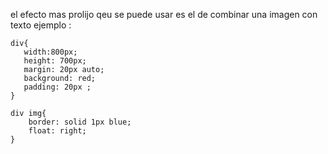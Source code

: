 el efecto mas prolijo qeu se puede usar es el de combinar una imagen con texto
ejemplo :
```
div{    
   width:800px;
   height: 700px;
   margin: 20px auto;
   background: red;
   padding: 20px ;
}

div img{
    border: solid 1px blue;
    float: right;
}
```